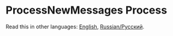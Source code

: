 # ProcessNewMessages Process

Read this in other languages: [English](ProcessNewMessages.md), [Russian/Русский](ProcessNewMessages.ru.md).
